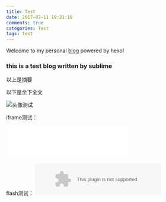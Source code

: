 ```yaml
---
title: Test
date: 2017-07-11 19:21:19
comments: true
categories: Test
tags: test
---
```


Welcome to my personal [blog](https://antfaiz5z.github.io/) powered by hexo!

### this is a test blog written by sublime

以上是摘要

<!--more-->
以下是余下全文

![头像测试](http://osxg0gzju.bkt.clouddn.com/avatar/1.gif "这是头像")

iframe测试：
<iframe frameborder="no" border="0" marginwidth="0" marginheight="0" width=330 height=86 src="//music.163.com/outchain/player?type=2&id=28258452&auto=0&height=66"></iframe>

flash测试：
<embed src="//music.163.com/style/swf/widget.swf?sid=476081901&type=2&auto=0&width=320&height=66" width="340" height="86"  allowNetworking="all"></embed>